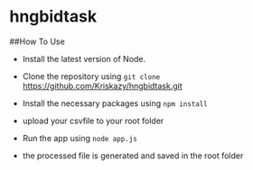 # hngbidtask

##How To Use

- Install the latest version of Node.

- Clone the repository using `git clone` https://github.com/Kriskazy/hngbidtask.git

- Install the necessary packages using `npm install`

- upload your csvfile to your root folder
- Run the app using `node app.js`
- the processed file is generated and saved in the root folder
